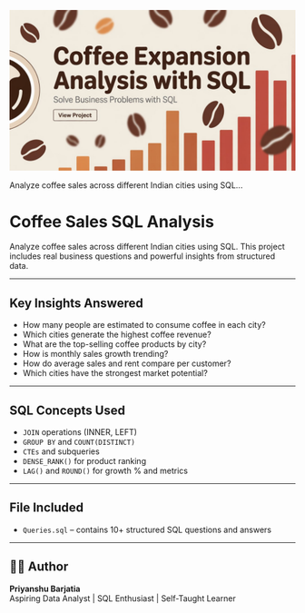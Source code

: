 ![Coffee SQL Banner](Banner.jpeg)

Analyze coffee sales across different Indian cities using SQL...
#  Coffee Sales SQL Analysis

Analyze coffee sales across different Indian cities using SQL. This project includes real business questions and powerful insights from structured data.

---

##  Key Insights Answered

-  How many people are estimated to consume coffee in each city?
-  Which cities generate the highest coffee revenue?
-  What are the top-selling coffee products by city?
-  How is monthly sales growth trending?
-  How do average sales and rent compare per customer?
-  Which cities have the strongest market potential?

---

##  SQL Concepts Used

- `JOIN` operations (INNER, LEFT)
- `GROUP BY` and `COUNT(DISTINCT)`
- `CTEs` and subqueries
- `DENSE_RANK()` for product ranking
- `LAG()` and `ROUND()` for growth % and metrics

---

##  File Included

- `Queries.sql` – contains 10+ structured SQL questions and answers

---

## 👨‍💻 Author

**Priyanshu Barjatia**  
Aspiring Data Analyst | SQL Enthusiast | Self-Taught Learner
